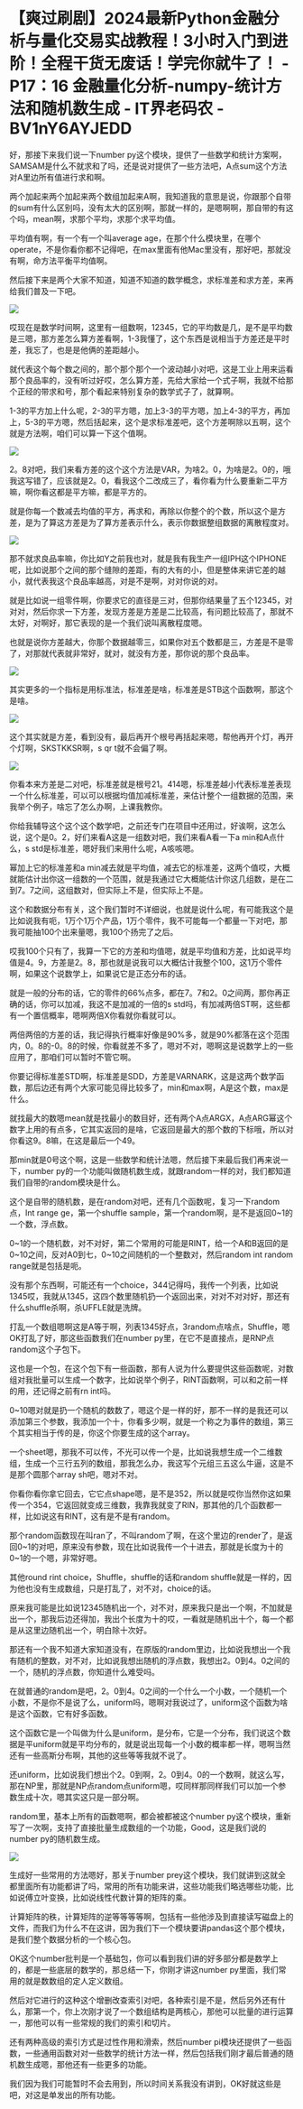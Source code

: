 # 【爽过刷剧】2024最新Python金融分析与量化交易实战教程！3小时入门到进阶！全程干货无废话！学完你就牛了！ - P17：16 金融量化分析-numpy-统计方法和随机数生成 - IT界老码农 - BV1nY6AYJEDD

好，那接下来我们说一下number py这个模块，提供了一些数学和统计方案啊，SAMSAM是什么不就求和了吗，还是说对提供了一些方法吧，A点sum这个方法对A里边所有值进行求和啊。

两个加起来两个加起来两个数组加起来A啊，我知道我的意思是说，你跟那个自带的sum有什么区别吗，没有太大的区别啊，那就一样的，是嗯啊啊，那自带的有这个吗，mean啊，求那个平均，求那个求平均值。

平均值有啊，有一个有一个叫average age，在那个什么模块里，在哪个operate，不是你看你都不记得吧，在max里面有他Mac里没有，那好吧，那就没有啊，命方法平衡平均值啊。

然后接下来是两个大家不知道，知道不知道的数学概念，求标准差和求方差，来再给我们普及一下吧。

![](img/840537ff40592e0232c76df0a2b9c77d_1.png)

哎现在是数学时间啊，这里有一组数啊，12345，它的平均数是几，是不是平均数是三嗯，那方差怎么算方差看啊，1-3我懂了，这个东西是说相当于方差还是平时差，我忘了，也是是他俩的差距越小。

就代表这个每个数之间的，那个那个那个一个波动越小对吧，这是工业上用来运看那个良品率的，没有听过好哎，怎么算方差，先给大家给一个式子啊，我就不给那个正经的带求和号，那个看起来特别复杂的数学式子了，就算啊。

1-3的平方加上什么呢，2-3的平方嗯，加上3-3的平方嗯，加上4-3的平方，再加上，5-3的平方嗯，然后括起来，这个是求标准差吧，这个方差啊除以五啊，这个就是方法啊，咱们可以算一下这个值啊。



![](img/840537ff40592e0232c76df0a2b9c77d_3.png)

2。8对吧，我们来看方差的这个这个方法是VAR，为啥2。0，为啥是2。0的，哦我这写错了，应该就是2。0，看我这个二改成三了，看你看为什么要重新二平方嘛，啊你看这都是平方嘛，都是平方的。

就是你每一个数减去均值的平方，再求和，再除以你整个的个数，所以这个是方差，是为了算这方差是为了算方差表示什么，表示你数据整组数据的离散程度对。



![](img/840537ff40592e0232c76df0a2b9c77d_5.png)

那不就求良品率嘛，你比如Y之前我也对，就是我有我生产一组IPH这个IPHONE呢，比如说那个之间的那个缝隙的差距，有的大有的小，但是整体来讲它差的越小，就代表我这个良品率越高，对是不是啊，对对你说的对。

就是比如说一组零件啊，你要求它的直径是三对，但那你结果量了五个12345，对对对，然后你求一下方差，发现方差是方差是二比较高，有问题比较高了，那就不太好，对啊好，那它表现的是一个我们说叫离散程度嗯。

也就是说你方差越大，你那个数据越零三，如果你对五个数都是三，方差是不是零了，对那就代表就非常好，就对，就没有方差，那你说的那个良品率。



![](img/840537ff40592e0232c76df0a2b9c77d_7.png)

其实更多的一个指标是用标准法，标准差是啥，标准差是STB这个函数啊，那这个是啥。

![](img/840537ff40592e0232c76df0a2b9c77d_9.png)

这个其实就是方差，看到没有，最后再开个根号再括起来嗯，帮他再开个灯，再开个灯啊，SKSTKKSR啊，s qr t就不会偏了啊。



![](img/840537ff40592e0232c76df0a2b9c77d_11.png)

你看本来方差是二对吧，标准差就是根号21。414嗯，标准差越小代表标准差表现一个什么标准差，可以可以根据均值加减标准差，来估计整个一组数据的范围，来我举个例子，啥忘了怎么办啊，上课我教你。

你给我辅导这个这个这个数学吧，之前还专门在项目中还用过，好诶啊，这怎么说，这个是0。2，好们来看A这是一组数对吧，我们来看A看一下a min和A点什么，s std是标准差，嗯好我们来用什么呢，A咳咳嗯。

幂加上它的标准差和a min减去就是平均值，减去它的标准差，这两个值哎，大概就能估计出你这一组数的一个范围，就是我通过它大概能估计你这几组数，是在二到7。7之间，这组数对，但实际上不是，但实际上不是。

这个和数据分布有关，这个我们暂时不详细说，也就是说什么呢，有可能我这个是比如说我有呃，1万个1万个产品，1万个零件，我不可能每一个都量一下对吧，那我可能抽100个出来量嗯，我100个扬完了之后。

哎我100个只有了，我算一下它的方差和均值嗯，就是平均值和方差，比如说平均值是4。9，方差是2。8，那也就是说我可以大概估计我整个100，这1万个零件啊，如果这个说数学上，如果说它是正态分布的话。

就是一般的分布的话，它的零件的66%点多，都在7。7和2。0之间两，那你再正确的话，你可以加减，我这不是加减的一倍的s std吗，有加减两倍ST啊，这些都有一个置信概率，嗯啊两倍X你看就你看就可以。

两倍两倍的方差的话，我记得执行概率好像是90%多，就是90%都落在这个范围内，0。8的-0。8的时候，你看就差不多了，嗯对不对，嗯啊这是说数学上的一些应用了，那咱们可以暂时不管它啊。

你要记得标准差STD啊，标准差是SDD，方差是VARNARK，这是这两个数学函数，那后边还有两个大家可能见得比较多了，min和max啊，A是这个数，max是什么。

就找最大的数嗯mean就是找最小的数目好，还有两个A点ARGX，A点ARG幂这个数字上用的有点多，它其实返回的是啥，它返回是最大的那个数的下标哦，所以对你看这9。8嘛，在这是最后一个49。

那min就是0号这个啊，这是一些数学和统计法嗯，然后接下来最后我们再来说一下，number py的一个功能叫做随机数生成，就跟random一样的对，我们都知道我们自带的random模块是什么。

这个是自带的随机数，是在random对吧，还有几个函数呢，复习一下random点，Int range ge，第一个shuffle sample，第一个random啊，是不是返回0~1的一个数，浮点数。

0~1的一个随机数，对不对好，第二个常用的可能是RINT，给一个A和B返回的是0~10之间，反对A0到七，0~10之间随机的一个整数对，然后random int random range就是包括是呃。

没有那个东西啊，可能还有一个choice，344记得吗，我传一个列表，比如说1345哎，我就从1345，这四个数里随机扔一个返回出来，对对不对对好，那还有什么shuffle杀啊，杀UFFLE就是洗牌。

打乱一个数组嗯啊这是A等于啊，列表1345好点，3random点啥点，Shuffle，嗯OK打乱了好，那这些函数我们在number py里，在它不是直接点，是RNP点random这个子包下。

这也是一个包，在这个包下有一些函数，那有人说为什么要提供这些函数呢，对数组对我批量可以生成一个数字，比如说举个例子，RINT函数啊，可以和之前一样的用，还记得之前有rn int吗。

0~10嗯对就是扔一个随机的数数了，嗯这个是一样的好，那不一样的是我还可以添加第三个参数，我添加一个十，你看多少啊，就是一个称之为事件的数组，第三个其实相当于传的是，你这个你要生成的这个array。

一个sheet嗯，那我不可以传，不光可以传一个是，比如说我想生成一个二维数组，生成一个三行五列的数组，那我怎么办，我这写个元组三五这么牛逼，这是不是那个圆那个array sh吧，嗯对不对。

你看你看你拿它回去，它它点shape嗯，是不是352，所以就是哎你当然你这如果传一个354，它返回就变成三维数，我靠我就变了RIN，那其他的几个函数都一样，比如说这有RINT，这有是不是有random。

那个random函数现在叫ran了，不叫random了啊，在这个里边的render了，是返回0~1的对吧，原来没有参数，现在比如说我传一个十进去，那就是长度为十的0~1的一个嗯，非常好嗯。

其他round rint choice，Shuffle，shuffle的话和random shuffle就是一样的，因为他也没有生成数组，只是打乱了，对不对，choice的话。

原来我可能是比如说12345随机出一个，对不对，原来我只是出一个啊，不加就是出一个，那我后边还得加，我出个长度为十的哎，一看就是随机出十个，每一个都是从这里边随机出一个，明白除十次好。

那还有一个我不知道大家知道没有，在原版的random里边，比如说我想出一个我有随机的整数，对不对，比如说我想出随机的浮点数，我想出2。0到4。0之间的一个，随机的浮点数，你知道什么难受吗。

在就普通的random是吧，2。0到4。0之间的一个什么一个小数，一个随机一个小数，不是你不是说了么，uniform吗，嗯啊对我说过了，uniform这个函数为啥是这个函数，它有好多函数。

这个函数它是一个叫做为什么是uniform，是分布，它是一个分布，我们说这个数据是平uniform就是平均分布的，就是说出现每一个小数的概率都一样，嗯啊当然还有一些高斯分布啊，其他的这些等等我就不说了。

还uniform，比如说我们想出个2。0到啊，2。0到4。0的一个数啊，就这么写，那在NP里，那就是NP点random点uniform嗯，哎同样那同样我们可以加一个参数生成十次，嗯其实这只是一部分啊。

random里，基本上所有的函数嗯啊，都会被都被这个number py这个模块，重新写了一次啊，支持了直接批量生成数组的一个功能，Good，这是我们说的number py的随机数生成。



![](img/840537ff40592e0232c76df0a2b9c77d_13.png)

生成好一些常用的方法嗯好，那关于number prey这个模块，我们就讲到这就全都里面所有功能都讲了吗，常用的所有功能来讲，这些功能我们略选哪些功能，比如说傅立叶变换，比如说线性代数计算的矩阵的乘。

计算矩阵的秩，计算矩阵的逆等等等等啊，包括有一些他涉及到直接读写磁盘上的文件，而我们为什么不在这讲，因为我们下一个模块要讲pandas这个那个模块，是我们整个数据分析的一个核心包。

OK这个number批判是一个基础包，你可以看到我们讲的好多部分都是数学上的，都是一些底层的数学的，那总结一下，你刚才讲这number py里面，我们常用的就是数数组的定人定义数组。

然后对它进行的这种这个增删改查索引对吧，各种索引是不是，然后另外还有什么，那第一个，你上次刚才说了一个数组结构是两核心，那他可以批量的进行运算一，那他可以有一些常规的我们的索引和切片。

还有两种高级的索引方式是过性作用和滑索，然后number pi模块还提供了一些函数，一些通用函数对对一些数学的统计方法一样，然后包括我们刚才最后普通的随机数生成嗯，那他还有一些更多的功能。

我们因为我们可能暂时不会去用到，所以时间关系我没有讲到，OK好就这些是吧，对这是单发出的所有功能。